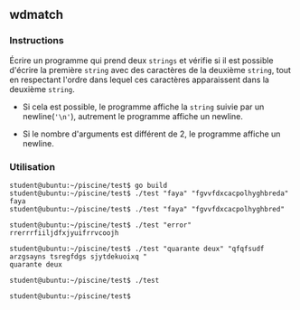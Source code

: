 ## wdmatch

### Instructions

Écrire un programme qui prend deux `strings` et vérifie si il est possible d'écrire la première `string` avec des caractères de la deuxième `string`, tout en respectant l'ordre dans lequel ces caractères apparaissent dans la deuxième `string`.

- Si cela est possible, le programme affiche la `string` suivie par un newline(`'\n'`), autrement le programme affiche un newline.

- Si le nombre d'arguments est différent de 2, le programme affiche un newline.

### Utilisation

```console
student@ubuntu:~/piscine/test$ go build
student@ubuntu:~/piscine/test$ ./test "faya" "fgvvfdxcacpolhyghbreda"
faya
student@ubuntu:~/piscine/test$ ./test "faya" "fgvvfdxcacpolhyghbred"

student@ubuntu:~/piscine/test$ ./test "error" rrerrrfiiljdfxjyuifrrvcoojh

student@ubuntu:~/piscine/test$ ./test "quarante deux" "qfqfsudf arzgsayns tsregfdgs sjytdekuoixq "
quarante deux

student@ubuntu:~/piscine/test$ ./test

student@ubuntu:~/piscine/test$
```
